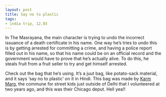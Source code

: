 ```yaml
---
layout: post
title: Say no to plastic
tags:
- india trip, 12.03
---
```

In The Masrayana, the main character is trying to undo the incorrect issuance of a death certificate in his name. One way he’s tries to undo this is by getting arrested for committing a crime, and having a police report filled out in his name, so that his name could be on an official record and the government would have to prove that he’s actually alive. To do this, he steals fruit from a fruit seller to try and get himself arrested.

Check out the bag that he’s using. It’s a juut bag, like potato-sack material, and it says ‘say no to plastic’ on it in Hindi. This bag was made by [Karm Marg](http://www.karmmarg.org/), the commune for street kids just outside of Delhi that I volunteered at two years ago, and this was their Chicago deput. Hell yea!!

